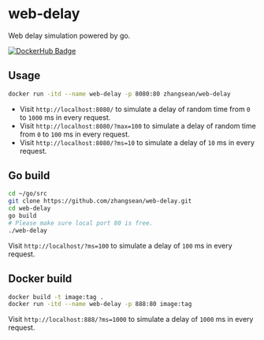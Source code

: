 # web-delay

Web delay simulation powered by go.

[![DockerHub Badge](http://dockeri.co/image/zhangsean/web-delay)](https://hub.docker.com/r/zhangsean/web-delay/)

## Usage

```sh
docker run -itd --name web-delay -p 8080:80 zhangsean/web-delay
```

* Visit `http://localhost:8080/` to simulate a delay of random time from `0` to `1000` ms in every request.
* Visit `http://localhost:8080/?max=100` to simulate a delay of random time from `0` to `100` ms in every request.
* Visit `http://localhost:8080/?ms=10` to simulate a delay of `10` ms in every request.

## Go build

```sh
cd ~/go/src
git clone https://github.com/zhangsean/web-delay.git
cd web-delay
go build
# Please make sure local port 80 is free.
./web-delay
```

Visit `http://localhost/?ms=100` to simulate a delay of `100` ms in every request.

## Docker build

```sh
docker build -t image:tag .
docker run -itd --name web-delay -p 888:80 image:tag
```

Visit `http://localhost:888/?ms=1000` to simulate a delay of `1000` ms in every request.
